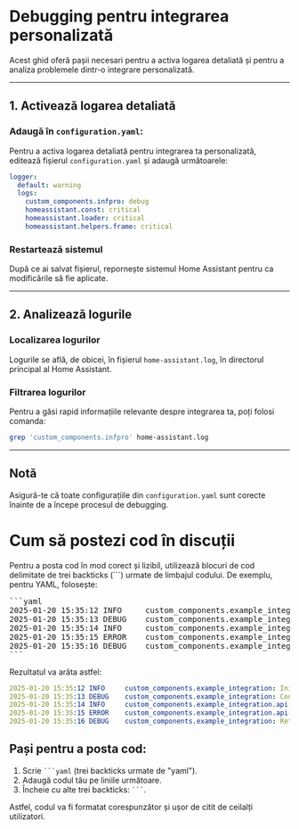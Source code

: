 
# Debugging pentru integrarea personalizată

Acest ghid oferă pașii necesari pentru a activa logarea detaliată și pentru a analiza problemele dintr-o integrare personalizată.

---

## 1. Activează logarea detaliată

### Adaugă în `configuration.yaml`:
Pentru a activa logarea detaliată pentru integrarea ta personalizată, editează fișierul `configuration.yaml` și adaugă următoarele:
```yaml
logger:
  default: warning
  logs:
    custom_components.infpro: debug
    homeassistant.const: critical
    homeassistant.loader: critical
    homeassistant.helpers.frame: critical
```

### Restartează sistemul
După ce ai salvat fișierul, repornește sistemul Home Assistant pentru ca modificările să fie aplicate.

---

## 2. Analizează logurile

### Localizarea logurilor
Logurile se află, de obicei, în fișierul `home-assistant.log`, în directorul principal al Home Assistant.

### Filtrarea logurilor
Pentru a găsi rapid informațiile relevante despre integrarea ta, poți folosi comanda:
```bash
grep 'custom_components.infpro' home-assistant.log
```

---

## Notă
Asigură-te că toate configurațiile din `configuration.yaml` sunt corecte înainte de a începe procesul de debugging.



# Cum să postezi cod în discuții

Pentru a posta cod în mod corect și lizibil, utilizează blocuri de cod delimitate de trei backticks (```) urmate de limbajul codului. De exemplu, pentru YAML, folosește:

<pre>
```yaml
2025-01-20 15:35:12 INFO     custom_components.example_integration: Initializing Example Integration.
2025-01-20 15:35:13 DEBUG    custom_components.example_integration: Configuration loaded: {'username': 'test_user', 'update_interval': 30}
2025-01-20 15:35:14 INFO     custom_components.example_integration.api: Attempting to authenticate user 'test_user'.
2025-01-20 15:35:15 ERROR    custom_components.example_integration.api: Authentication failed. Invalid credentials provided.
2025-01-20 15:35:16 DEBUG    custom_components.example_integration: Retrying authentication in 10 seconds.
```
</pre>

Rezultatul va arăta astfel:

```yaml
2025-01-20 15:35:12 INFO     custom_components.example_integration: Initializing Example Integration.
2025-01-20 15:35:13 DEBUG    custom_components.example_integration: Configuration loaded: {'username': 'test_user', 'update_interval': 30}
2025-01-20 15:35:14 INFO     custom_components.example_integration.api: Attempting to authenticate user 'test_user'.
2025-01-20 15:35:15 ERROR    custom_components.example_integration.api: Authentication failed. Invalid credentials provided.
2025-01-20 15:35:16 DEBUG    custom_components.example_integration: Retrying authentication in 10 seconds.
```

## Pași pentru a posta cod:
1. Scrie ` ```yaml ` (trei backticks urmate de "yaml").
2. Adaugă codul tău pe liniile următoare.
3. Încheie cu alte trei backticks: ` ``` `.

Astfel, codul va fi formatat corespunzător și ușor de citit de ceilalți utilizatori.
